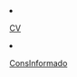    
   <li><a href="./cv.html" target="_blank">
   <p>CV</p>
   </a></li>

   <li><a href="./Consentimiento_informado.html" target="_blank">
   <p>ConsInformado</p>
   </a></li>

